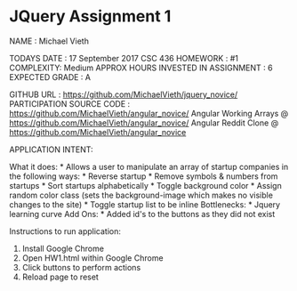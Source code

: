 # JQuery Assignment 1

NAME : Michael Vieth

TODAYS DATE : 17 September 2017
CSC 436
HOMEWORK : #1
COMPLEXITY: Medium
APPROX HOURS INVESTED IN ASSIGNMENT : 6
EXPECTED GRADE : A

GITHUB URL : https://github.com/MichaelVieth/jquery_novice/ 
PARTICIPATION SOURCE CODE : https://github.com/MichaelVieth/angular_novice/ 
Angular Working Arrays @ https://github.com/MichaelVieth/angular_novice/ 
Angular Reddit Clone @ https://github.com/MichaelVieth/angular_novice 

APPLICATION INTENT:

  What it does:
    * Allows a user to manipulate an array of startup companies in the following ways:
      * Reverse startup
      * Remove symbols & numbers from startups
      * Sort startups alphabetically
      * Toggle background color
      * Assign random color class (sets the background-image which makes no visible changes to the site)
      * Toggle startup list to be inline
  Bottlenecks:
    * Jquery learning curve
  Add Ons:
    * Added id's to the buttons as they did not exist
  
Instructions to run application:
  1. Install Google Chrome
  2. Open HW1.html within Google Chrome
  3. Click buttons to perform actions
  4. Reload page to reset 
